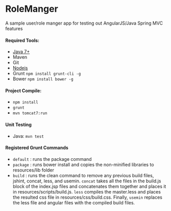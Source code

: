 RoleManger
==========

A sample user/role manger app for testing out AngularJS/Java Spring MVC features


#### Required Tools:
* [Java 7+](http://www.oracle.com/technetwork/java/javase/downloads/index.html)
* Maven
* Git
* [Nodejs](http://nodejs.org/)
* Grunt `npm install grunt-cli -g`
* Bower `npm install bower -g`

#### Project Compile:
* `npm install`
* `grunt`
* `mvn tomcat7:run`

#### Unit Testing
* Java: `mvn test`

#### Registered Grunt Commands
* `default` : runs the package command
* `package` : runs bower install and copies the non-minified libraries to resources/lib folder
* `build` : runs the clean command to remove any previous build files, jshint, concat, less, and usemin. `concat` takes all the files in the build.js block of the index.jsp files and concatenates them together and places it in resources/scripts/build.js. `less` compiles the master.less and places the resulted css file in resources/css/build.css. Finally, `usemin` replaces the less file and angular files with the compiled build files.